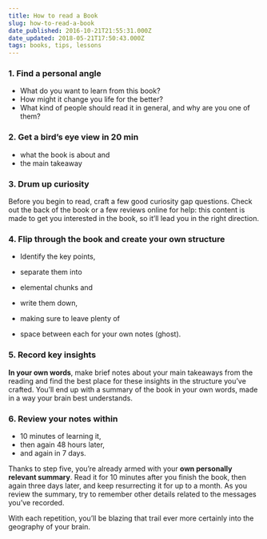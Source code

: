 ```yaml
---
title: How to read a Book
slug: how-to-read-a-book
date_published: 2016-10-21T21:55:31.000Z
date_updated: 2018-05-21T17:50:43.000Z
tags: books, tips, lessons
---
```


### 1. Find a personal angle

- What do you want to learn from this book?
- How might it change you life for the better?
- What kind of people should read it in general, and why are you one of them?

### 2. Get a bird’s eye view in 20 min

- what the book is about and
- the main takeaway

### 3. Drum up curiosity

Before you begin to read, craft a few good curiosity gap questions. Check out the back of the book or a few reviews online for help: this content is made to get you interested in the book, so it’ll lead you in the right direction.

### 4. Flip through the book and create your own structure

- Identify the key points,

- separate them into
- elemental chunks and
- write them down,

- making sure to leave plenty of

- space between each for your own notes (ghost).

### 5. Record key insights

**In your own words**, make brief notes about your main takeaways from the reading and find the best place for these insights in the structure you’ve crafted. You’ll end up with a summary of the book in your own words, made in a way your brain best understands.

### 6. Review your notes within

- 10 minutes of learning it,
- then again 48 hours later,
- and again in 7 days.

Thanks to step five, you’re already armed with your **own personally relevant summary**. Read it for 10 minutes after you finish the book, then again three days later, and keep resurrecting it for up to a month. As you review the summary, try to remember other details related to the messages you’ve recorded.

With each repetition, you’ll be blazing that trail ever more certainly into the geography of your brain.
